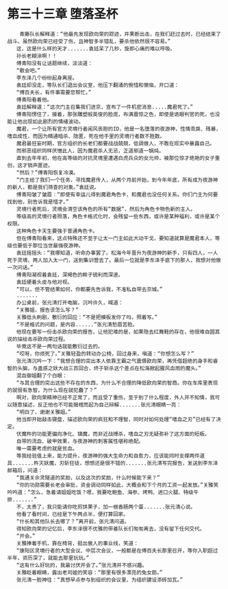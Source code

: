# 第三十三章 堕落圣杯
        青藤队长解释道：“他最先发现欧向荣的踪迹，并果断出击，在我们赶过去时，已经结束了战斗。虽然欧向荣已经受了伤，且神智多半错乱，要杀他依然很不容易。”
       这，这是什么样的天才.......袁廷呆了几秒，旋即心痛的难以呼吸。
       孙长老糊涂啊！！
       傅青阳没有让话题继续，淡淡道：
       “散会吧。”
       李东泽几个纷纷起身离座。
       袁廷却没走，等队长们退出会议室，他压下翻涌的惋惜和懊恼，开口道：
       “傅百夫长，有件事需要您帮忙。”
       傅青阳看着他。
       袁廷解释道：“这次门主召集我们进京，宣布了一件机密消息.....魔君死了。”
       傅青阳愣住了，接着，那张雕塑般英俊的脸庞，布满震惊之色，即使是诡眼判官的死，也没能让他出现如此剧烈的情绪波动。
       魔君，一个让所有官方灵境行者闻风丧胆的ID，他是一名堕落的夜游神，性情乖戾、残暴，嗜血成性，而因为精通暗杀、隐匿，死在他手里的灵境行者数不胜数。
       魔君最狂妄时期，官方组织的长老们都要战战兢兢，低调做人，不敢在现实中暴露自己。
       而邪恶组织同样厌憎此人，因为魔君杀人无忌，正道邪道一锅炖。
       直到去年年初，他在高等级的对抗灵境里遭遇白虎兵众的女元帅，被那位惊才绝艳的女子重创，这才销声匿迹。
       “然后？”傅青阳恢复冷漠。
       “门主给了我们一个任务，寻找魔君传人，从两个月前开始，到今年年底，所有成为夜游神的新人，都是我们筛查的对象。”袁廷说。
       傅青阳皱了皱眉：“即使有幸运儿得到魔君角色卡，和魔君也没任何关系。你们门主为何要找到他，别告诉我是惜才。”
       灵境行者死后，灵境会清空该角色的所有“数据”，然后为角色卡物色新的主人。
       等级高的灵境行者殒落，角色卡格式化时，会残留一些东西，或许是某种福利，或许是某个权限。
       这种角色卡天生要强于普通角色卡。
       但在傅青阳看来，这点特殊还不至于让太一门主如此大动干戈，要知道就算是魔君本人，等级也要低于那位当世最强夜游神。
       袁廷摇摇头：“我哪知道，听命办事罢了。松海今年晋升为夜游神的新手，只有四人，一人死于灵境，两人加入太一门，送到集训营去了。最后一位就是李东泽手底下的那人，我想对他做一次问话。”
       傅青阳凝视着袁廷，深褐色的眸子锐利而深邃。
       袁廷硬着头皮与他对视。
       “可以，但不管结果如何，你都要先告诉我，不准私自带去京城。”
       .......
       办公桌前，张元清打开电脑，沉吟许久，喊道：
       “关雅姐，报告该怎么写？”
       关雅低头刷剧，敷衍的回应：“不是把模板发你了吗，照着写。”
       “不是格式的问题，是内容......”张元清愁眉苦脸。
       他现在要写一份击杀欧向荣的报告，让他犯难的是，如果隐去红舞鞋的存在，他很难自圆其说的描绘击杀欧向荣过程。
       毕竟这不是一两句话就能敷衍过去的。
       “哎呀，你烦死了。”关雅轻盈的转动办公椅，回过身来，嗔道：“你想怎么写？”
       张元清沉吟一下：“我想合理的突出本人依靠王霸之气震慑欧向荣，再凭借超绝的身手和睿智的头脑，与蛊惑之妖大战三百回合，终于斩杀这个差点在松海掀起腥风血雨的魔头。”
       混血御姐翻了个白眼：
       “与其合理的突出这些不存在的东西，为什么不合理的降低欧向荣的智商。你在车库里表现的就很有急智，为什么现在就犯蠢了？”
       啊对，欧向荣精神已经不正常了，而且受了重伤，至于到了什么程度，外人并不知情，我可以随意描述，反正他也不可能揭棺而起为自己辩解.......张元清眼睛一亮：
       “明白了，谢谢关雅姐。”
       他当即开始敲击键盘，描述欧向荣的疯狂和不理智，同时对如何处理“嗜血之刃”已经有了决定。
       伏魔杵的功能更偏向净化、镇魔，而非近战搏杀，嗜血之刃无疑弥补了这方面的短板。
       自带的流血、破甲效果，与夜游神的刺客属性堪称绝配。
       唯一需要考虑的就是贫血。
       等我经验值上来，能力提升，夜游神的强大生命力和自愈力，应该能同时支撑两件道具.......杵灭妖魔，刃斩狂徒，想想还是很不错的.......张元清写完报告，发送到李东泽邮箱后，问道：
       “我通关佘灵隧道的奖励，以及这次的奖励，什么时候能下来？”
       “你的功勋需要长老会审批，资金调动同样如此，大概会和下个月的工资一起发放。”关雅笑吟吟道：“怎么，急着请姐姐吃饭？嗯，我要吃鲍鱼、海参、烤鸭、进口火腿、特级牛排.......”
       不，太贵了，我只能请你吃煎饼果子，加一根香肠两个蛋.......张元清心说。
       他看了看时间，已经是下午两点半，便打算回家。
       “什长和其他队长去哪了？”离开前，张元清问道。
       得知欧向荣的记忆后，李东泽很不优雅的带着队长们匆匆离去，没有留下任何交代。
       “开会。”
       关雅捧着手机，靠在椅背，挺出傲人的事业线，笑道：
       “康阳区灵境行者的大型会议、中层次会议，一般都是在傅百夫长那里召开，等你入职超过半年，资历深了，就能去那里玩玩。”
       “这有什么好玩的，我最讨厌开会了。”张元清并不感兴趣。
       关雅眨着眼睛，露出老司姬的笑容：“那里有很多漂亮的兔女郎。”
       张元清一脸神往：“真想早点参与到组织的会议里，为组织建设添砖加瓦。”